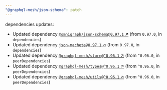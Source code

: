 ```yaml
---
"@graphql-mesh/json-schema": patch
---
```

dependencies updates:
  - Updated dependency [`@omnigraph/json-schema@0.97.1` ↗︎](https://www.npmjs.com/package/@omnigraph/json-schema/v/0.97.1) (from `0.97.0`, in `dependencies`)
  - Updated dependency [`json-machete@0.97.1` ↗︎](https://www.npmjs.com/package/json-machete/v/0.97.1) (from `0.97.0`, in `dependencies`)
  - Updated dependency [`@graphql-mesh/store@^0.96.1` ↗︎](https://www.npmjs.com/package/@graphql-mesh/store/v/0.96.1) (from `^0.96.0`, in `peerDependencies`)
  - Updated dependency [`@graphql-mesh/types@^0.96.1` ↗︎](https://www.npmjs.com/package/@graphql-mesh/types/v/0.96.1) (from `^0.96.0`, in `peerDependencies`)
  - Updated dependency [`@graphql-mesh/utils@^0.96.1` ↗︎](https://www.npmjs.com/package/@graphql-mesh/utils/v/0.96.1) (from `^0.96.0`, in `peerDependencies`)
